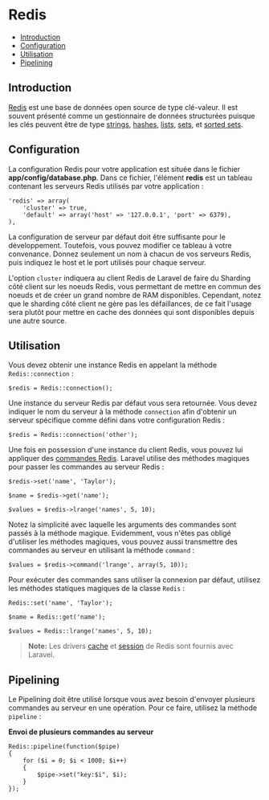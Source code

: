 # Redis

- [Introduction](#introduction)
- [Configuration](#configuration)
- [Utilisation](#usage)
- [Pipelining](#pipelining)

<a name="introduction"></a>
## Introduction

[Redis](http://redis.io) est une base de données open source de type clé-valeur. Il est souvent présenté comme un gestionnaire de données structurées puisque les clés peuvent être de type [strings](http://redis.io/topics/data-types#strings), [hashes](http://redis.io/topics/data-types#hashes), [lists](http://redis.io/topics/data-types#lists), [sets](http://redis.io/topics/data-types#sets), et [sorted sets](http://redis.io/topics/data-types#sorted-sets).

<a name="configuration"></a>
## Configuration

La configuration Redis pour votre application est située dans le fichier **app/config/database.php**. Dans ce fichier, l'élément **redis** est un tableau contenant les serveurs Redis utilisés par votre application :

	'redis' => array(
        'cluster' => true,
		'default' => array('host' => '127.0.0.1', 'port' => 6379),
	),

La configuration de serveur par défaut doit être suffisante pour le développement. Toutefois, vous pouvez modifier ce tableau à votre convenance. Donnez seulement un nom à chacun de vos serveurs Redis, puis indiquez le host et le port utilisés pour chaque serveur.

L'option `cluster` indiquera au client Redis de Laravel de faire du Sharding côté client sur les noeuds Redis, vous permettant de mettre en commun des noeuds et de créer un grand nombre de RAM disponibles. Cependant, notez que le sharding côté client ne gère pas les défaillances, de ce fait l'usage sera plutôt pour mettre en cache des données qui sont disponibles depuis une autre source.

<a name="usage"></a>
## Utilisation

Vous devez obtenir une instance Redis en appelant la méthode `Redis::connection` :

	$redis = Redis::connection();


Une instance du serveur Redis par défaut vous sera retournée. Vous devez indiquer le nom du serveur à la méthode `connection` afin d'obtenir un serveur spécifique comme défini dans votre configuration Redis :


	$redis = Redis::connection('other');

Une fois en possession d'une instance du client Redis, vous pouvez lui appliquer des [commandes Redis](http://redis.io/commands). Laravel utilise des méthodes magiques pour passer les commandes au serveur Redis :
 
	$redis->set('name', 'Taylor');

	$name = $redis->get('name');

	$values = $redis->lrange('names', 5, 10);

Notez la simplicité avec laquelle les arguments des commandes sont passés à la méthode magique. Evidemment, vous n'êtes pas obligé d'utiliser les méthodes magiques, vous pouvez aussi transmettre des commandes au serveur en utilisant la méthode `command` :

	$values = $redis->command('lrange', array(5, 10));

Pour exécuter des commandes sans utiliser la connexion par défaut, utilisez les méthodes statiques magiques de la classe `Redis` :

	Redis::set('name', 'Taylor');

	$name = Redis::get('name');

	$values = Redis::lrange('names', 5, 10);

> **Note:** Les drivers [cache](/docs/v4/doc/cache) et [session](/docs/v4/doc/session) de Redis sont fournis avec Laravel.

<a name="pipelining"></a>
## Pipelining

Le Pipelining doit être utilisé lorsque vous avez besoin d'envoyer plusieurs commandes au serveur en une opération. Pour ce faire, utilisez la méthode `pipeline` :

**Envoi de plusieurs commandes au serveur**

    Redis::pipeline(function($pipe)
    {
        for ($i = 0; $i < 1000; $i++)
        {
            $pipe->set("key:$i", $i);
        }
    });


